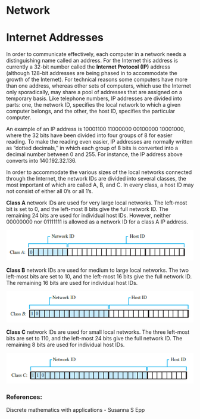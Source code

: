 # Network

# Internet Addresses

In order to communicate effectively, each computer in a network needs a distinguishing
name called an address. For the Internet this address is currently a 32-bit number
called the **Internet Protocol (IP)** address (although 128-bit addresses are being phased
in to accommodate the growth of the Internet). For technical reasons some computers
have more than one address, whereas other sets of computers, which use the Internet only
sporadically, may share a pool of addresses that are assigned on a temporary basis. Like
telephone numbers, IP addresses are divided into parts: one, the network ID, specifies the
local network to which a given computer belongs, and the other, the host ID, specifies the
particular computer.

An example of an IP address is 10001100 11000000 00100000 10001000, where the 32 bits have been divided into four groups of 8 for easier reading. To make the reading even easier, IP addresses are normally written as “dotted decimals,” in which each group of 8 bits is converted into a decimal number between 0 and 255. For instance, the IP address above converts into 140.192.32.136.

In order to accommodate the various sizes of the local networks connected through the
Internet, the network IDs are divided into several classes, the most important of which are called A, B, and C. In every class, a host ID may not consist of either all 0’s or all 1’s.

**Class A** network IDs are used for very large local networks. The left-most bit is set to 0, and the left-most 8 bits give the full network ID. The remaining 24 bits are used for individual host IDs. However, neither 00000000 nor 01111111 is allowed as a network ID
for a class A IP address.

![Class A](/images/network/ip_class_a.png)

**Class B** network IDs are used for medium to large local networks. The two left-most
bits are set to 10, and the left-most 16 bits give the full network ID. The remaining 16 bits are used for individual host IDs.

![Class B](/images/network/ip_class_b.png)

**Class C** network IDs are used for small local networks. The three left-most bits are set to 110, and the left-most 24 bits give the full network ID. The remaining 8 bits are used for individual host IDs.

![Class C](/images/network/ip_class_c.png)

### References:
Discrete mathematics with applications - Susanna S Epp